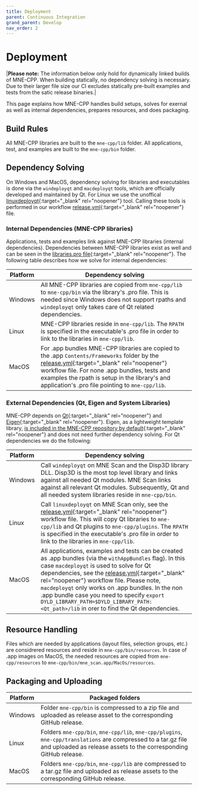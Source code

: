 ```yaml
---
title: Deployment
parent: Continuous Integration
grand_parent: Develop
nav_order: 2
---
```


# Deployment

|**Please note:** The information below only hold for dynamically linked builds of MNE-CPP. When building statically, no dependency solving is necessary. Due to their larger file size our CI excludes statically pre-built examples and tests from the satic release binaries.|

This page explains how MNE-CPP handles build setups, solves for exernal as well as internal dependencies, prepares resources, and does packaging.

## Build Rules

All MNE-CPP libraries are built to the `mne-cpp/lib` folder. All applications, test, and examples are built to the `mne-cpp/bin` folder.

## Dependency Solving

On Windows and MacOS, dependency solving for libraries and executables is done via the `windeployqt` and `macdeployqt` tools, which are officially developed and maintained by Qt. For Linux we use the unoffical [linuxdeployqt](https://github.com/probonopd/linuxdeployqt){:target="_blank" rel="noopener"} tool. Calling these tools is performed in our workflow [release.yml](https://github.com/mne-tools/mne-cpp/blob/master/.github/workflows/release.yml){:target="_blank" rel="noopener"} file.

### Internal Dependencies (MNE-CPP libraries) 

Applications, tests and examples link against MNE-CPP libraries (internal dependencies). Dependencies between MNE-CPP libraries exist as well and can be seen in the [libraries.pro file](https://github.com/mne-tools/mne-cpp/blob/master/libraries/libraries.pro){:target="_blank" rel="noopener"}. The following table describes how we solve for internal dependencies:

| Platform                    | Dependency solving                     |
| --------------------------- | -------------------------------------- |
| Windows | All MNE-CPP libraries are copied from `mne-cpp/lib` to `mne-cpp/bin` via the library's .pro file. This is needed since Windows does not support rpaths and `windeployqt` only takes care of Qt related dependencies.| 
| Linux | MNE-CPP libraries reside in `mne-cpp/lib`. The `RPATH` is specified in the executable's .pro file in order to link to the libraries in `mne-cpp/lib`. | 
| MacOS | For .app bundles MNE-CPP libraries are copied to the .app `Contents/Frameworks` folder by the [release.yml](https://github.com/mne-tools/mne-cpp/blob/master/.github/workflows/release.yml){:target="_blank" rel="noopener"} workflow file. For none .app bundles, tests and examples the rpath is setup in the library's and application's .pro file pointing to `mne-cpp/lib`. |

### External Dependencies (Qt, Eigen and System Libraries)

MNE-CPP depends on [Qt](https://www.qt.io/){:target="_blank" rel="noopener"} and [Eigen](http://eigen.tuxfamily.org/index.php?title=Main_Page){:target="_blank" rel="noopener"}. Eigen, as a lightweight template library, [is included in the MNE-CPP repository by default](https://github.com/mne-tools/mne-cpp/tree/master/include/3rdParty/eigen3){:target="_blank" rel="noopener"} and does not need further dependency solving. For Qt dependencies we do the following:

| Platform                    | Dependency solving                     |
| --------------------------- | -------------------------------------- |
| Windows | Call `windeployqt` on MNE Scan and the Disp3D library DLL. Disp3D is the most top level library and links against all needed Qt modules. MNE Scan links against all relevant Qt modules. Subsequently, Qt and all needed system libraries reside in `mne-cpp/bin`. |
| Linux | Call `linuxdeployqt` on MNE Scan only, see the [release.yml](https://github.com/mne-tools/mne-cpp/blob/master/.github/workflows/release.yml){:target="_blank" rel="noopener"} workflow file. This will copy Qt libraries to `mne-cpp/lib` and Qt plugins to `mne-cpp/plugins`. The `RPATH` is specified in the executable's .pro file in order to link to the libraries in `mne-cpp/lib`. |
| MacOS | All applications, examples and tests can be created as .app bundles (via the `withAppBundles` flag). In this case `macdeployqt` is used to solve for Qt dependencies, see the [release.yml](https://github.com/mne-tools/mne-cpp/blob/master/.github/workflows/release.yml){:target="_blank" rel="noopener"} workflow file. Please note, `macdeployqt` only works on .app bundles. In the non .app bundle case you need to specify `export DYLD_LIBRARY_PATH=$DYLD_LIBRARY_PATH:<Qt_path>/lib` in orer to find the Qt dependencies. |

## Resource Handling

Files which are needed by applications (layout files, selection groups, etc.) are considrered resources and reside in `mne-cpp/bin/resources`. In case of .app images on MacOS, the needed resources are copied from `mne-cpp/resources` to `mne-cpp/bin/mne_scan.app/MacOs/resources`. 

## Packaging and Uploading

| Platform                    | Packaged folders                      |
| --------------------------- | ------------------------------------ |
| Windows | Folder `mne-cpp/bin` is compressed to a zip file and uploaded as release asset to the corresponding GitHub release. |
| Linux | Folders `mne-cpp/bin`, `mne-cpp/lib`, `mne-cpp/plugins`, `mne-cpp/translations` are compressed to a tar.gz file and uploaded as release assets to the corresponding GitHub release. |
| MacOS | Folders `mne-cpp/bin`, `mne-cpp/lib` are compressed to a tar.gz file and uploaded as release assets to the corresponding GitHub release.  |